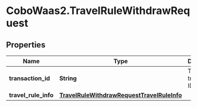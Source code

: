# CoboWaas2.TravelRuleWithdrawRequest

## Properties

Name | Type | Description | Notes
------------ | ------------- | ------------- | -------------
**transaction_id** | **String** | The transaction ID. | 
**travel_rule_info** | [**TravelRuleWithdrawRequestTravelRuleInfo**](TravelRuleWithdrawRequestTravelRuleInfo.md) |  | 



